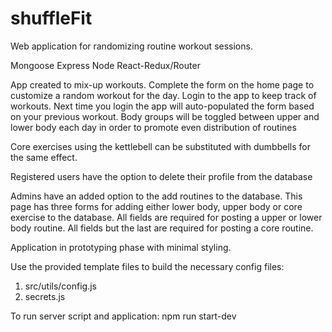 # shuffleFit
Web application for randomizing routine workout sessions.

Mongoose Express Node React-Redux/Router

App created to mix-up workouts. Complete the form
on the home page to customize a random workout for
the day. Login to the app to keep track of workouts. 
Next time you login the app will auto-populated 
the form based on your previous workout. Body groups 
will be toggled between upper and lower body each 
day in order to promote even distribution of 
routines

Core exercises using the kettlebell can be
substituted with dumbbells for the same effect.

Registered users have the option to delete 
their profile from the database

Admins have an added option to the add routines to 
the database. This page has three forms for adding 
either lower body, upper body or core exercise to 
the database. All fields are required for posting 
a upper or lower body routine. All fields but the 
last are required for posting a core routine.

Application in prototyping phase with minimal styling.

Use the provided template files to build the necessary config files:
1. src/utils/config.js
2. secrets.js

To run server script and application:
npm run start-dev
